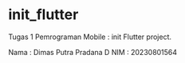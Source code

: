 # init_flutter

Tugas 1 Pemrograman Mobile : init Flutter project.

Nama : Dimas Putra Pradana D
NIM : 20230801564
